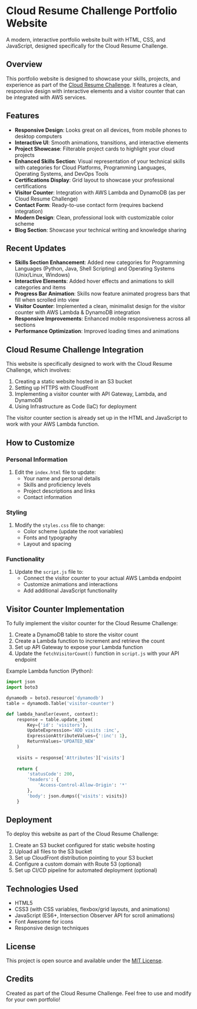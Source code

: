 # Cloud Resume Challenge Portfolio Website

A modern, interactive portfolio website built with HTML, CSS, and JavaScript, designed specifically for the Cloud Resume Challenge.

## Overview

This portfolio website is designed to showcase your skills, projects, and experience as part of the [Cloud Resume Challenge](https://cloudresumechallenge.dev/). It features a clean, responsive design with interactive elements and a visitor counter that can be integrated with AWS services.

## Features

- **Responsive Design**: Looks great on all devices, from mobile phones to desktop computers
- **Interactive UI**: Smooth animations, transitions, and interactive elements
- **Project Showcase**: Filterable project cards to highlight your cloud projects
- **Enhanced Skills Section**: Visual representation of your technical skills with categories for Cloud Platforms, Programming Languages, Operating Systems, and DevOps Tools
- **Certifications Display**: Grid layout to showcase your professional certifications
- **Visitor Counter**: Integration with AWS Lambda and DynamoDB (as per Cloud Resume Challenge)
- **Contact Form**: Ready-to-use contact form (requires backend integration)
- **Modern Design**: Clean, professional look with customizable color scheme
- **Blog Section**: Showcase your technical writing and knowledge sharing

## Recent Updates

- **Skills Section Enhancement**: Added new categories for Programming Languages (Python, Java, Shell Scripting) and Operating Systems (Unix/Linux, Windows)
- **Interactive Elements**: Added hover effects and animations to skill categories and items
- **Progress Bar Animation**: Skills now feature animated progress bars that fill when scrolled into view
- **Visitor Counter**: Implemented a clean, minimalist design for the visitor counter with AWS Lambda & DynamoDB integration
- **Responsive Improvements**: Enhanced mobile responsiveness across all sections
- **Performance Optimization**: Improved loading times and animations

## Cloud Resume Challenge Integration

This website is specifically designed to work with the Cloud Resume Challenge, which involves:

1. Creating a static website hosted in an S3 bucket
2. Setting up HTTPS with CloudFront
3. Implementing a visitor counter with API Gateway, Lambda, and DynamoDB
4. Using Infrastructure as Code (IaC) for deployment

The visitor counter section is already set up in the HTML and JavaScript to work with your AWS Lambda function.

## How to Customize

### Personal Information

1. Edit the `index.html` file to update:
   - Your name and personal details
   - Skills and proficiency levels
   - Project descriptions and links
   - Contact information

### Styling

1. Modify the `styles.css` file to change:
   - Color scheme (update the root variables)
   - Fonts and typography
   - Layout and spacing

### Functionality

1. Update the `script.js` file to:
   - Connect the visitor counter to your actual AWS Lambda endpoint
   - Customize animations and interactions
   - Add additional JavaScript functionality

## Visitor Counter Implementation

To fully implement the visitor counter for the Cloud Resume Challenge:

1. Create a DynamoDB table to store the visitor count
2. Create a Lambda function to increment and retrieve the count
3. Set up API Gateway to expose your Lambda function
4. Update the `fetchVisitorCount()` function in `script.js` with your API endpoint

Example Lambda function (Python):

```python
import json
import boto3

dynamodb = boto3.resource('dynamodb')
table = dynamodb.Table('visitor-counter')

def lambda_handler(event, context):
    response = table.update_item(
        Key={'id': 'visitors'},
        UpdateExpression='ADD visits :inc',
        ExpressionAttributeValues={':inc': 1},
        ReturnValues='UPDATED_NEW'
    )
    
    visits = response['Attributes']['visits']
    
    return {
        'statusCode': 200,
        'headers': {
            'Access-Control-Allow-Origin': '*'
        },
        'body': json.dumps({'visits': visits})
    }
```

## Deployment

To deploy this website as part of the Cloud Resume Challenge:

1. Create an S3 bucket configured for static website hosting
2. Upload all files to the S3 bucket
3. Set up CloudFront distribution pointing to your S3 bucket
4. Configure a custom domain with Route 53 (optional)
5. Set up CI/CD pipeline for automated deployment (optional)

## Technologies Used

- HTML5
- CSS3 (with CSS variables, flexbox/grid layouts, and animations)
- JavaScript (ES6+, Intersection Observer API for scroll animations)
- Font Awesome for icons
- Responsive design techniques

## License

This project is open source and available under the [MIT License](LICENSE).

## Credits

Created as part of the Cloud Resume Challenge. Feel free to use and modify for your own portfolio! 